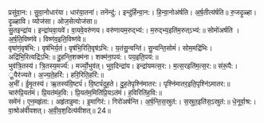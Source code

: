 

  
प्रसु॑वा॒न:। सु॒वा॒नोधार॑या। धार॑या॒तना॑। तनॆन्दु॑:। इन्दु॑र्हिन्वा॒न:। हि॒न्वा॒नोअ॑र्षति। अ॒र्ष॒तीत्य॑र्षति॥ रु॒जदृ॒ळ्हा। दृ॒ळ्हावि। व्योज॑सा। ओज॒सेत्योज॑सा॥  
सु॒तइन्द्रा॑य। इन्द्रा॑यवा॒यवे॑। वा॒यवे॒वरु॑णय। वरु॑णायम॒रुद्भ्य॑:। म॒रुद्भ्य॒इति॑म॒रुत्ऽभ्य॑:॥ सोमो॑अर्षति । अ॒र्ष॒ति॒विष्ण॑वे। विष्ण॑व॒इति॒विष्ण॑वे॥  
वृषा॑णं॒वृष॑भि:। वृष॑भिर्य॒तं। वृष॑भि॒रिति॒वृष॑ऽभि:। य॒तंसु॒न्वन्ति॑। सु॒न्वन्ति॒सोमं॑। सोम॒मद्रि॑भिः। अद्रि॑भि॒रित्यद्रि॑ऽभि:॥ दु॒हन्ति॒शक्म॑ना। शक्म॑ना॒पय॑:। पय॒इति॒पय॑:॥  
भुव॑त्रि॒तस्य॑। त्रि॒तस्य॒मर्ज्य॑:। मर्ज्यो॒भुव॑त्। भुव॒दिन्द्रा॑य। इन्द्रा॑यमत्स॒र:। म॒त्स॒रइति॑म॒त्स॒र:॥ संरू॒पै:। ू॒पैर॑ज्यते। अ॒ज्य॒ते॒हरि॑:। हरि॒रिति॒हरि॑:॥  
अ॒भीं। ई॒मृ॒तस्य॑। ऋ॒तस्य॑वि॒ष्टपं॑। वि॒ष्टपं॑दुह॒ते। दु॒ह॒तेपृश्नि॑मातर:। पृश्नि॑मातर॒इति॒पृश्नि॑ऽमातर:॥ चारु॑प्रि॒यत॑मं। प्रि॒यत॑मंह॒वि:। प्रि॒यत॑म॒मिति॑प्रि॒यऽत॑मं। ह॒विरिति॑ह॒वि:॥  
समे॑नं। ए॒न॒महृ॑ता:। अहृ॑ताइ॒मा:। इ॒मागिर॑:। गिरो॑अर्षन्ति। अ॒र्ष॒न्ति॒स॒स्रुत॑:। स॒स्रुत॒इति॑स॒ऽस्रुत॑:॥ धे॒नूर्वा॒श्र:। वा॒श्रोअ॑वीवशत्। अ॒वी॒व॒श॒दित्य॑वीशत्॥ 24॥  
